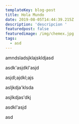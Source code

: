 ```yaml
---
templateKey: blog-post
title: Hola Mundo
date: 2019-08-05T14:44:39.215Z
description: 'descripcion '
featuredpost: false
featuredimage: /img/chemex.jpg
tags:
  - asd
---
```

amndsladsjklajskldjasd

asdk'asjdkl'asjd

asjdl;ajdkl;ajs

asljkdja'klsda

asjlkdjas'dkj

asdkl'asjd



asd
